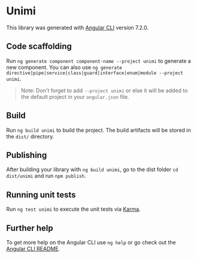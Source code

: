 # Unimi

This library was generated with [Angular CLI](https://github.com/angular/angular-cli) version 7.2.0.

## Code scaffolding

Run `ng generate component component-name --project unimi` to generate a new component. You can also use `ng generate directive|pipe|service|class|guard|interface|enum|module --project unimi`.
> Note: Don't forget to add `--project unimi` or else it will be added to the default project in your `angular.json` file. 

## Build

Run `ng build unimi` to build the project. The build artifacts will be stored in the `dist/` directory.

## Publishing

After building your library with `ng build unimi`, go to the dist folder `cd dist/unimi` and run `npm publish`.

## Running unit tests

Run `ng test unimi` to execute the unit tests via [Karma](https://karma-runner.github.io).

## Further help

To get more help on the Angular CLI use `ng help` or go check out the [Angular CLI README](https://github.com/angular/angular-cli/blob/master/README.md).
